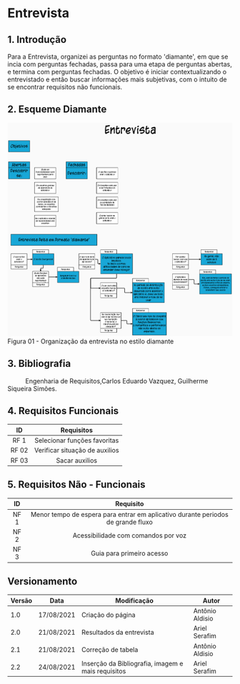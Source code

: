 
# Entrevista

## 1. Introdução
Para a Entrevista, organizei as perguntas no formato 'diamante', em que se incia com perguntas fechadas, passa para uma etapa de perguntas abertas, e termina com perguntas fechadas. 
O objetivo é iniciar contextualizando o entrevistado e então buscar informações mais subjetivas, com o intuito de se encontrar requisitos não funcionais.

## 2. Esqueme Diamante

<img width="800px" src="../../assets/imgs/EsquemaEntrevista.png" alt="Esquema Entrevista">
<figcaption>Figura 01 - Organização da entrevista no estilo diamante </figcaption>

## 3. Bibliografia
<p style="text-indent: 40px; align = "justify">
Engenharia de Requisitos,Carlos Eduardo Vazquez, Guilherme Siqueira Simões.
</p>

## 4. Requisitos Funcionais

<center>

| ID | Requisitos | 
|:--:|:--:|
| RF 1 |Selecionar funções favoritas|
| RF 02 | Verificar situação de auxilios |
| RF 03 | Sacar auxilios | 

</center>

## 5. Requisitos Não - Funcionais

<center>

| ID | Requisito | 
|:--:|:--:|
| NF 1|Menor tempo de espera para entrar em aplicativo durante periodos de grande fluxo|
| NF 2|Acessibilidade com comandos por voz|
| NF 3|Guia para primeiro acesso|


</center>


## Versionamento

<center>

| Versão | Data | Modificação | Autor |
|--|--|--|--|
| 1.0 | 17/08/2021 | Criação do página | Antônio Aldisio |
| 2.0 | 21/08/2021 | Resultados da entrevista | Ariel Serafim |
| 2.1 | 21/08/2021 | Correção de tabela | Antônio Aldisio |
| 2.2 | 24/08/2021 | Inserção da Bibliografia, imagem e mais requisitos| Ariel Serafim |

</center>